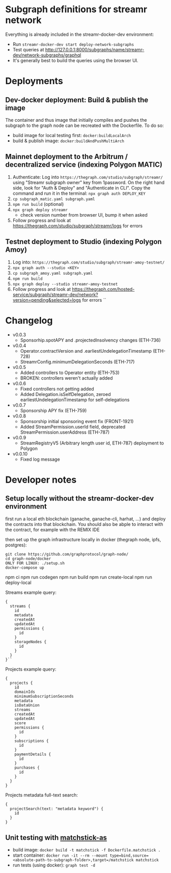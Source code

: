 # Subgraph definitions for streamr network

Everything is already included in the streamr-docker-dev environment:
* Run `streamr-docker-dev start deploy-network-subgraphs`
* Test queries at http://127.0.0.1:8000/subgraphs/name/streamr-dev/network-subgraphs/graphql
* It's generally best to build the queries using the browser UI.

# Deployments

## Dev-docker deployment: Build & publish the image
The container and thus image that initially compiles and pushes the subgraph to the graph node
can be recreated with the Dockerfile. To do so:
- build image for local testing first: `docker:buildLocalArch`
- build & publish image: `docker:buildAndPushMultiArch`

## Mainnet deployment to the Arbitrum / decentralized service (indexing Polygon MATIC)
1. Authenticate: Log into `https://thegraph.com/studio/subgraph/streamr/` using "Streamr subgraph owner" key from 1password. On the right hand side, look for "Auth & Deploy" and "Authenticate in CLI". Copy the command and run it in the terminal: `npx graph auth DEPLOY_KEY`
1. `cp subgraph_matic.yaml subgraph.yaml`
1. `npm run build` (optional)
1. `npx graph deploy streamr`
    * check version number from browser UI, bump it when asked
1. Follow progress and look at https://thegraph.com/studio/subgraph/streamr/logs for errors

## Testnet deployment to Studio (indexing Polygon Amoy)
1. Log into: `https://thegraph.com/studio/subgraph/streamr-amoy-testnet/`
1. `npx graph auth --studio <KEY>`
1. `cp subgraph_amoy.yaml subgraph.yaml`
1. `npm run build`
1. `npx graph deploy --studio streamr-amoy-testnet`
1. Follow progress and look at https://thegraph.com/hosted-service/subgraph/streamr-dev/network?version=pending&selected=logs for errors
``

# Changelog

* v0.0.3
  * Sponsorhip.spotAPY and .projectedInsolvency changes (ETH-736)
* v0.0.4
  * Operator.contractVersion and .earliestUndelegationTimestamp (ETH-728)
  * StreamrConfig.minimumDelegationSeconds (ETH-717)
* v0.0.5
  * Added controllers to Operator entity (ETH-753)
  * BROKEN: controllers weren't actually added
* v0.0.6
  * Fixed controllers not getting added
  * Added Delegation.isSelfDelegation, zeroed earliestUndelegationTimestamp for self-delegations
* v0.0.7
  * Sponsorship APY fix (ETH-759)
* v0.0.8
  * Sponsorship initial sponsoring event fix (FRONT-1921)
  * Added StreamPermission.userId field, deprecated StreamPermission.userAddress (ETH-787)
* v0.0.9
  * StreamRegistryV5 (Arbitrary length user id, ETH-787) deployment to Polygon
* v0.0.10
  * Fixed log message

# Developer notes

## Setup locally without the streamr-docker-dev environment

first run a local eth blockchain (ganache, ganache-cli, harhat, ...) and deploy the contracts into that blockchain. You should also be abple to interact with the contract, for example with the REMIX IDE

then set up the graph infrastructure locally in docker (thegraph node, ipfs, postgres):
```
git clone https://github.com/graphprotocol/graph-node/
cd graph-node/docker
ONLY FOR LINUX: ./setup.sh
docker-compose up
```

npm ci
npm run codegen
npm run build
npm run create-local
npm run deploy-local

Streams example query:
```
{
  streams {
    id
    metadata
    createdAt
    updatedAt
    permissions {
      id
    }
    storageNodes {
      id
    }
  }
}``
```

Projects example query:
```
{
  projects {
    id
    domainIds
    minimumSubscriptionSeconds
    metadata
    isDataUnion
    streams
    createdAt
    updatedAt
    score
    permissions {
      id
    }
    subscriptions {
      id
    }
    paymentDetails {
      id
    }
    purchases {
      id
    }
  }
}
```

Projects metadata full-text search:
```
{
  projectSearch(text: "metadata keyword") {
    id
  }
}
```

## Unit testing with [matchstick-as](https://thegraph.com/docs/en/developing/unit-testing-framework/#getting-started)

- build image:
`docker build -t matchstick -f Dockerfile.matchstick .`
- start container:
`docker run -it --rm --mount type=bind,source=<absolute-path-to-subgraph-folder>,target=/matchstick matchstick`
- run tests (using docker): `graph test -d`
